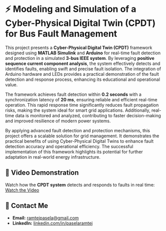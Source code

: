 # ⚡ Modeling and Simulation of a Cyber-Physical Digital Twin (CPDT) for Bus Fault Management 

This project presents a **Cyber-Physical Digital Twin (CPDT)** framework designed using **MATLAB Simulink** and **Arduino** for real-time fault detection and protection in a simulated **3-bus IEEE system**. By leveraging **positive sequence current component analysis**, the system effectively detects and identifies faults, enabling swift and precise fault isolation. The integration of Arduino hardware and LEDs provides a practical demonstration of the fault detection and response process, enhancing its educational and operational value.  

The framework achieves fault detection within **0.2 seconds** with a synchronization latency of **20 ms**, ensuring reliable and efficient real-time operation. This rapid response time significantly reduces fault propagation risks, making the system ideal for smart grid applications. Additionally, real-time data is monitored and analyzed, contributing to faster decision-making and improved resilience of modern power systems.  

By applying advanced fault detection and protection mechanisms, this project offers a scalable solution for grid management. It demonstrates the practical benefits of using Cyber-Physical Digital Twins to enhance fault detection accuracy and operational efficiency. The successful implementation of this framework highlights its potential for further adaptation in real-world energy infrastructure.  

## 🎥 **Video Demonstration**  
Watch how the **CPDT system** detects and responds to faults in real time:  
[Watch the Video](https://youtu.be/wIhd6TCpo74)  

## 📧 **Contact Me**  
- **Email:** [ramtejpasela@gmail.com](mailto:ramtejpasela@gmail.com)  
- **LinkedIn:** [linkedin.com/in/paselaramtej](https://www.linkedin.com/in/paselaramtej)  
